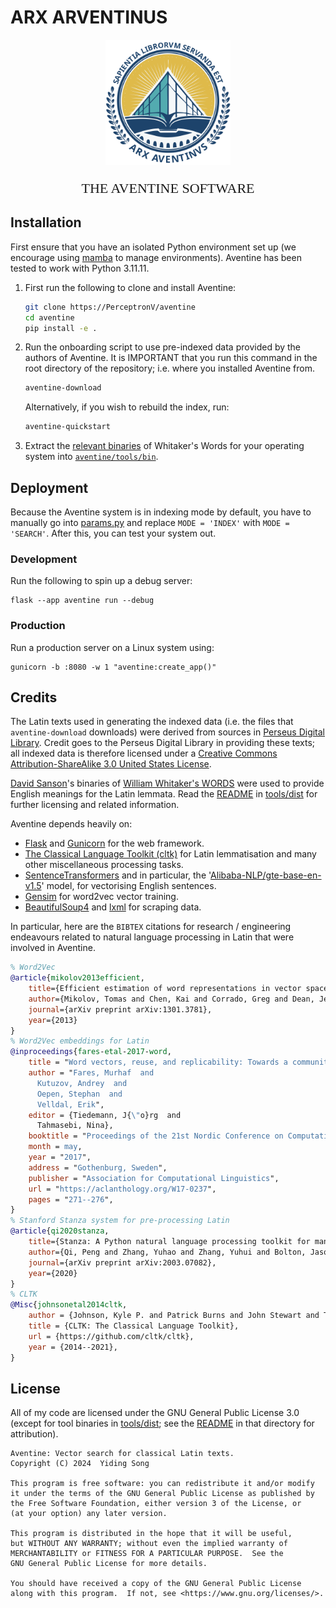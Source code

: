 # ARX ARVENTINUS

<div style="text-align: center;">
    <img src="aventine/static/media/logo.svg" width="200px">
    <p style="font-size: 22px; font-family: serif;">
        THE AVENTINE SOFTWARE
    </p>
</div>

## Installation

First ensure that you have an isolated Python environment set up (we encourage using [mamba](https://mamba.readthedocs.io/en/latest/) to manage environments). Aventine has been tested to work with Python 3.11.11.

1. First run the following to clone and install Aventine:
    ```bash
    git clone https://PerceptronV/aventine
    cd aventine
    pip install -e .
    ```

2. Run the onboarding script to use pre-indexed data provided by the authors of Aventine. It is IMPORTANT that you run this command in the root directory of the repository; i.e. where you installed Aventine from.
    ```bash
    aventine-download
    ```

    Alternatively, if you wish to rebuild the index, run:
    ```bash
    aventine-quickstart
    ```

3. Extract the [relevant binaries](./aventine/tools/dist/) of Whitaker's Words for your operating system into [`aventine/tools/bin`](./aventine/tools/bin/).

## Deployment

Because the Aventine system is in indexing mode by default, you have to manually go into [params.py](./aventine/library/params.py) and replace `MODE = 'INDEX'` with `MODE = 'SEARCH'`. After this, you can test your system out.

### Development

Run the following to spin up a debug server:
```
flask --app aventine run --debug
```

### Production

Run a production server on a Linux system using:
```
gunicorn -b :8080 -w 1 "aventine:create_app()"
```

## Credits

The Latin texts used in generating the indexed data (i.e. the files that `aventine-download` downloads) were derived from sources in [Perseus Digital Library](https://www.perseus.tufts.edu/hopper/). Credit goes to the Perseus Digital Library in providing these texts; all indexed data is therefore licensed under a [Creative Commons Attribution-ShareAlike 3.0 United States License](https://creativecommons.org/licenses/by-sa/3.0/us/).

[David Sanson](https://github.com/dsanson)'s binaries of [William Whitaker's WORDS]() were used to provide English meanings for the Latin lemmata. Read the [README](./aventine/tools/dist/README.md) in [tools/dist](./aventine/tools/dist/) for further licensing and related information.

Aventine depends heavily on:
- [Flask](https://flask.palletsprojects.com/en/stable/) and [Gunicorn](https://gunicorn.org/) for the web framework.
- [The Classical Language Toolkit (cltk)](http://cltk.org/) for Latin lemmatisation and many other miscellaneous processing tasks.
- [SentenceTransformers](https://sbert.net/) and in particular, the '[Alibaba-NLP/gte-base-en-v1.5](https://huggingface.co/Alibaba-NLP/gte-base-en-v1.5)' model, for vectorising English sentences.
- [Gensim](https://radimrehurek.com/gensim/) for word2vec vector training.
- [BeautifulSoup4](https://www.crummy.com/software/BeautifulSoup/bs4/doc/) and [lxml](https://lxml.de/) for scraping data.

In particular, here are the `BIBTEX` citations for research / engineering endeavours related to natural language processing in Latin that were involved in Aventine.
```bibtex
% Word2Vec
@article{mikolov2013efficient,
    title={Efficient estimation of word representations in vector space},
    author={Mikolov, Tomas and Chen, Kai and Corrado, Greg and Dean, Jeffrey},
    journal={arXiv preprint arXiv:1301.3781},
    year={2013}
}
% Word2Vec embeddings for Latin
@inproceedings{fares-etal-2017-word,
    title = "Word vectors, reuse, and replicability: Towards a community repository of large-text resources",
    author = "Fares, Murhaf  and
      Kutuzov, Andrey  and
      Oepen, Stephan  and
      Velldal, Erik",
    editor = {Tiedemann, J{\"o}rg  and
      Tahmasebi, Nina},
    booktitle = "Proceedings of the 21st Nordic Conference on Computational Linguistics",
    month = may,
    year = "2017",
    address = "Gothenburg, Sweden",
    publisher = "Association for Computational Linguistics",
    url = "https://aclanthology.org/W17-0237",
    pages = "271--276",
}
% Stanford Stanza system for pre-processing Latin
@article{qi2020stanza,
    title={Stanza: A Python natural language processing toolkit for many human languages},
    author={Qi, Peng and Zhang, Yuhao and Zhang, Yuhui and Bolton, Jason and Manning, Christopher D},
    journal={arXiv preprint arXiv:2003.07082},
    year={2020}
}
% CLTK
@Misc{johnsonetal2014cltk,
    author = {Johnson, Kyle P. and Patrick Burns and John Stewart and Todd Cook},
    title = {CLTK: The Classical Language Toolkit},
    url = {https://github.com/cltk/cltk},
    year = {2014--2021},
}
```

## License

All of my code are licensed under the GNU General Public License 3.0 (except for tool binaries in [tools/dist](./aventine/tools/dist); see the [README](./aventine/tools/dist/README.md) in that directory for attribution).

```
Aventine: Vector search for classical Latin texts.
Copyright (C) 2024  Yiding Song

This program is free software: you can redistribute it and/or modify
it under the terms of the GNU General Public License as published by
the Free Software Foundation, either version 3 of the License, or
(at your option) any later version.

This program is distributed in the hope that it will be useful,
but WITHOUT ANY WARRANTY; without even the implied warranty of
MERCHANTABILITY or FITNESS FOR A PARTICULAR PURPOSE.  See the
GNU General Public License for more details.

You should have received a copy of the GNU General Public License
along with this program.  If not, see <https://www.gnu.org/licenses/>.
```
